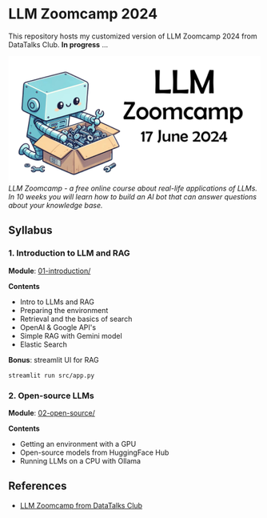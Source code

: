# LLM Zoomcamp 2024

This repository hosts my customized version of LLM Zoomcamp 2024 from DataTalks Club. **In progress** ...

![](/images/llm-zoomcamp.jpg)
*LLM Zoomcamp - a free online course about real-life applications of LLMs. In 10 weeks you will learn how to build an AI bot that can answer questions about your knowledge base.*

## Syllabus

### 1. Introduction to LLM and RAG

**Module**: [01-introduction/](/01-introduction/)

**Contents**
- Intro to LLMs and RAG
- Preparing the environment
- Retrieval and the basics of search
- OpenAI & Google API's
- Simple RAG with Gemini model
- Elastic Search

**Bonus**: streamlit UI for RAG
```
streamlit run src/app.py
```


### 2. Open-source LLMs

**Module**: [02-open-source/](/02-open-source/)

**Contents**
- Getting an environment with a GPU
- Open-source models from HuggingFace Hub
- Running LLMs on a CPU with Ollama


## References
- [LLM Zoomcamp from DataTalks Club](https://github.com/DataTalksClub/llm-zoomcamp)
